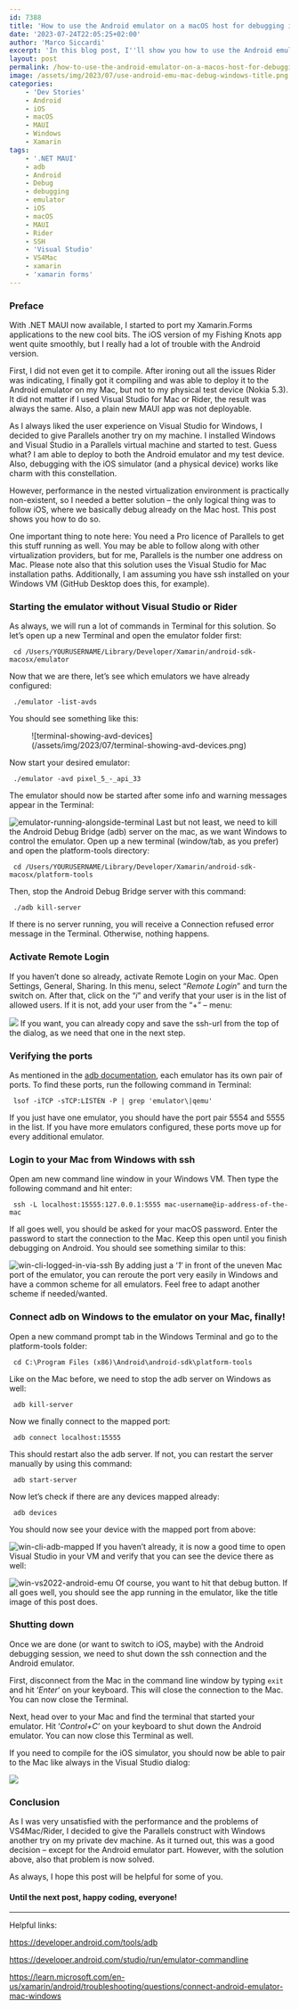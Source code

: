 ```yaml
---
id: 7388
title: 'How to use the Android emulator on a macOS host for debugging in a virtual machine with Windows'
date: '2023-07-24T22:05:25+02:00'
author: 'Marco Siccardi'
excerpt: 'In this blog post, I''ll show you how to use the Android emulator on macOS to debug a .NET MAUI or Xamarin.Forms application from a virtual machine with Windows and Visual Studio 2022.'
layout: post
permalink: /how-to-use-the-android-emulator-on-a-macos-host-for-debugging-in-a-virtual-machine-with-windows/
image: /assets/img/2023/07/use-android-emu-mac-debug-windows-title.png
categories:
    - 'Dev Stories'
    - Android
    - iOS
    - macOS
    - MAUI
    - Windows
    - Xamarin
tags:
    - '.NET MAUI'
    - adb
    - Android
    - Debug
    - debugging
    - emulator
    - iOS
    - macOS
    - MAUI
    - Rider
    - SSH
    - 'Visual Studio'
    - VS4Mac
    - xamarin
    - 'xamarin forms'
---
```


### Preface

With .NET MAUI now available, I started to port my Xamarin.Forms applications to the new cool bits. The iOS version of my Fishing Knots app went quite smoothly, but I really had a lot of trouble with the Android version.

First, I did not even get it to compile. After ironing out all the issues Rider was indicating, I finally got it compiling and was able to deploy it to the Android emulator on my Mac, but not to my physical test device (Nokia 5.3). It did not matter if I used Visual Studio for Mac or Rider, the result was always the same. Also, a plain new MAUI app was not deployable.

As I always liked the user experience on Visual Studio for Windows, I decided to give Parallels another try on my machine. I installed Windows and Visual Studio in a Parallels virtual machine and started to test. Guess what? I am able to deploy to both the Android emulator and my test device. Also, debugging with the iOS simulator (and a physical device) works like charm with this constellation.

However, performance in the nested virtualization environment is practically non-existent, so I needed a better solution – the only logical thing was to follow iOS, where we basically debug already on the Mac host. This post shows you how to do so.

One important thing to note here: You need a Pro licence of Parallels to get this stuff running as well. You may be able to follow along with other virtualization providers, but for me, Parallels is the number one address on Mac. Please note also that this solution uses the Visual Studio for Mac installation paths. Additionally, I am assuming you have ssh installed on your Windows VM (GitHub Desktop does this, for example).

### Starting the emulator without Visual Studio or Rider

As always, we will run a lot of commands in Terminal for this solution. So let’s open up a new Terminal and open the emulator folder first:

``` shell
 cd /Users/YOURUSERNAME/Library/Developer/Xamarin/android-sdk-macosx/emulator
```
 
Now that we are there, let’s see which emulators we have already configured:

``` shell
 ./emulator -list-avds
```
 
You should see something like this:

<figure class="wp-block-image size-full is-resized">![terminal-showing-avd-devices](/assets/img/2023/07/terminal-showing-avd-devices.png)
</figure>Now start your desired emulator:

``` shell
 ./emulator -avd pixel_5_-_api_33
```
 
The emulator should now be started after some info and warning messages appear in the Terminal:

![emulator-running-alongside-terminal](/assets/img/2023/07/emulator-running-alongside-terminal.png)
Last but not least, we need to kill the Android Debug Bridge (adb) server on the mac, as we want Windows to control the emulator. Open up a new terminal (window/tab, as you prefer) and open the platform-tools directory:

``` shell
 cd /Users/YOURUSERNAME/Library/Developer/Xamarin/android-sdk-macosx/platform-tools
```
 
Then, stop the Android Debug Bridge server with this command:

``` shell
 ./adb kill-server
```
 
If there is no server running, you will receive a Connection refused error message in the Terminal. Otherwise, nothing happens.

### Activate Remote Login

If you haven’t done so already, activate Remote Login on your Mac. Open Settings, General, Sharing. In this menu, select “*Remote Login*” and turn the switch on. After that, click on the “*i*” and verify that your user is in the list of allowed users. If it is not, add your user from the “+” – menu:

![](/assets/img/2023/07/activate-remote-login-mac-1.png)
If you want, you can already copy and save the ssh-url from the top of the dialog, as we need that one in the next step.

### Verifying the ports 

As mentioned in the [adb documentation](https://developer.android.com/tools/adb#howadbworks), each emulator has its own pair of ports. To find these ports, run the following command in Terminal:

``` shell
 lsof -iTCP -sTCP:LISTEN -P | grep 'emulator\|qemu'
```
 
If you just have one emulator, you should have the port pair 5554 and 5555 in the list. If you have more emulators configured, these ports move up for every additional emulator.

### Login to your Mac from Windows with ssh

Open am new command line window in your Windows VM. Then type the following command and hit enter:

``` shell
 ssh -L localhost:15555:127.0.0.1:5555 mac-username@ip-address-of-the-mac
```
 
 If all goes well, you should be asked for your macOS password. Enter the password to start the connection to the Mac. Keep this open until you finish debugging on Android. You should see something similar to this:

![win-cli-logged-in-via-ssh](/assets/img/2023/07/win-cli-logged-in-via-ssh.png)
By adding just a ‘*1*‘ in front of the uneven Mac port of the emulator, you can reroute the port very easily in Windows and have a common scheme for all emulators. Feel free to adapt another scheme if needed/wanted.

### Connect adb on Windows to the emulator on your Mac, finally!

Open a new command prompt tab in the Windows Terminal and go to the platform-tools folder:

``` shell
 cd C:\Program Files (x86)\Android\android-sdk\platform-tools
```
 
Like on the Mac before, we need to stop the adb server on Windows as well:

``` shell
 adb kill-server
```
 
Now we finally connect to the mapped port:

``` shell
 adb connect localhost:15555
```
 
This should restart also the adb server. If not, you can restart the server manually by using this command:

``` shell
 adb start-server
```
 
Now let’s check if there are any devices mapped already:

``` shell
 adb devices
```
 
You should now see your device with the mapped port from above:

![win-cli-adb-mapped](/assets/img/2023/07/win-cli-adb-mapped.png)
If you haven’t already, it is now a good time to open Visual Studio in your VM and verify that you can see the device there as well:

![win-vs2022-android-emu](/assets/img/2023/07/win-vs2022-android-emu.png)
Of course, you want to hit that debug button. If all goes well, you should see the app running in the emulator, like the title image of this post does.

### Shutting down 

Once we are done (or want to switch to iOS, maybe) with the Android debugging session, we need to shut down the ssh connection and the Android emulator.

First, disconnect from the Mac in the command line window by typing `exit` and hit ‘*Enter*‘ on your keyboard. This will close the connection to the Mac. You can now close the Terminal.

Next, head over to your Mac and find the terminal that started your emulator. Hit ‘*Control+C*‘ on your keyboard to shut down the Android emulator. You can now close this Terminal as well.

If you need to compile for the iOS simulator, you should now be able to pair to the Mac like always in the Visual Studio dialog:

![](/assets/img/2023/07/win-vs2022-pair-to-mac-dialog.png)


### Conclusion

As I was very unsatisfied with the performance and the problems of VS4Mac/Rider, I decided to give the Parallels construct with Windows another try on my private dev machine. As it turned out, this was a good decision – except for the Android emulator part. However, with the solution above, also that problem is now solved.

As always, I hope this post will be helpful for some of you.

#### Until the next post, happy coding, everyone!

---

Helpful links:

<https://developer.android.com/tools/adb>

<https://developer.android.com/studio/run/emulator-commandline>

<https://learn.microsoft.com/en-us/xamarin/android/troubleshooting/questions/connect-android-emulator-mac-windows>